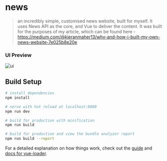 # news

> an incredibly simple, customised news website, built for myself. It uses News API as the core, and Vue to deliver the content. It was built for the purposes of my article, which can be found here - https://medium.com/@kieranmaher13/why-and-how-i-built-my-own-news-website-7e025b8e20e

### UI Preview
![ui](https://github.com/fauliath/news_api/blob/master/screenshot.PNG)

## Build Setup

``` bash
# install dependencies
npm install

# serve with hot reload at localhost:8080
npm run dev

# build for production with minification
npm run build

# build for production and view the bundle analyzer report
npm run build --report
```

For a detailed explanation on how things work, check out the [guide](http://vuejs-templates.github.io/webpack/) and [docs for vue-loader](http://vuejs.github.io/vue-loader).

